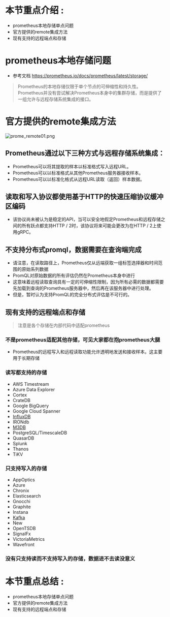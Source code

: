 # 本节重点介绍 :

- prometheus本地存储单点问题
- 官方提供的remote集成方法
- 现有支持的远程端点和存储

# prometheus本地存储问题

- 参考文档 https://prometheus.io/docs/prometheus/latest/storage/

> Prometheus的本地存储仅限于单个节点的可伸缩性和持久性。Prometheus并没有尝试解决Prometheus本身中的集群存储，而是提供了一组允许与远程存储系统集成的接口。

# 官方提供的remote集成方法

![prome_remote01.png](https://fynotefile.oss-cn-zhangjiakou.aliyuncs.com/fynote/908/1630742943000/f8ac8fb49e184955bd3a4f8eeab7a4e9.png)

## Prometheus通过以下三种方式与远程存储系统集成：

- Prometheus可以将其提取的样本以标准格式写入远程URL。
- Prometheus可以以标准格式从其他Prometheus服务器接收样本。
- Prometheus可以以标准化格式从远程URL读取（返回）样本数据。

## 读取和写入协议都使用基于HTTP的快速压缩协议缓冲区编码

- 该协议尚未被认为是稳定的API，当可以安全地假定Prometheus和远程存储之间的所有跃点都支持HTTP / 2时，该协议将来可能会更改为在HTTP / 2上使用gRPC。

## 不支持分布式promql，数据需要在查询端完成

- 请注意，在读取路径上，Prometheus仅从远端获取一组标签选择器和时间范围的原始系列数据
- PromQL对原始数据的所有评估仍然在Prometheus本身中进行
- 这意味着远程读取查询具有一定的可伸缩性限制，因为所有必需的数据都需要先加载到查询的Prometheus服务器中，然后再在该服务器中进行处理。
- 但是，暂时认为支持PromQL的完全分布式评估是不可行的。

## 现有支持的远程端点和存储

> 注意是各个存储在内部代码中适配prometheus

### 不是prometheus适配其他存储，可见大家都在抱prometheus大腿

- Prometheus的远程写入和远程读取功能允许透明地发送和接收样本。这主要用于长期存储

### 读写都支持的存储

- AWS Timestream
- Azure Data Explorer
- Cortex
- CrateDB
- Google BigQuery
- Google Cloud Spanner
- [InfluxDB](https://docs.influxdata.com/influxdb/v1.8/supported_protocols/prometheus/)
- IRONdb
- [M3DB](https://m3db.io/docs/integrations/prometheus/)
- PostgreSQL/TimescaleDB
- QuasarDB
- Splunk
- Thanos
- TiKV

### 只支持写入的存储

- AppOptics
- Azure
- Chronix
- Elasticsearch
- Gnocchi
- Graphite
- Instana
- [Kafka](https://github.com/Telefonica/prometheus-kafka-adapter)
- New
- OpenTSDB
- SignalFx
- VictoriaMetrics
- Wavefront

### 没有只支持读而不支持写入的存储，数据进不去读没意义

# 本节重点总结 :

- prometheus本地存储单点问题
- 官方提供的remote集成方法
- 现有支持的远程端点和存储